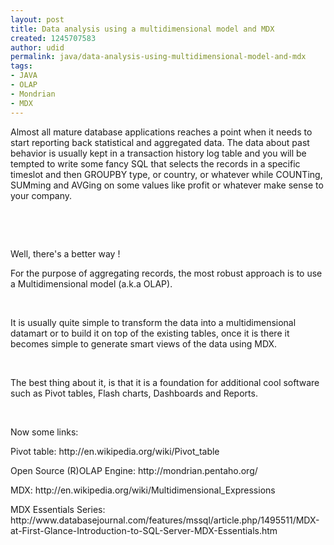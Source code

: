 ```yaml
---
layout: post
title: Data analysis using a multidimensional model and MDX
created: 1245707583
author: udid
permalink: java/data-analysis-using-multidimensional-model-and-mdx
tags:
- JAVA
- OLAP
- Mondrian
- MDX
---
```

<p>
<meta http-equiv="CONTENT-TYPE" content="text/html; charset=utf-8">
<title></title>
<meta name="GENERATOR" content="OpenOffice.org 2.4  (Linux)"> 	<style type="text/css">
	<!--
		@page { size: 8.5in 11in; margin: 0.79in }
		P { margin-bottom: 0.08in }
	-->
	</style> </meta>
</meta>
</p>
<p>Almost all mature database applications reaches a point when it needs to start reporting back statistical and aggregated data. The data about past behavior is usually kept in a transaction history log table and you will be tempted to write some fancy SQL that selects the records in a specific timeslot and then GROUPBY type, or country, or whatever while COUNTing, SUMming and AVGing on some values like profit or whatever make sense to your company.</p>
<p>&nbsp;</p>
<p>&nbsp;</p>
<p>Well, there's a better way !&nbsp;</p>
<!--break-->
<p>For the purpose of aggregating records, the most robust approach is to use a Multidimensional model (a.k.a OLAP).</p>
<p>&nbsp;</p>
<p>It is usually quite simple to transform the data into a multidimensional datamart or to build it on top of the existing tables, once it is there it becomes simple to generate smart views of the data using MDX.</p>
<p>&nbsp;</p>
<p>The best thing about it, is that it is a foundation for additional cool software such as Pivot tables, Flash charts, Dashboards and Reports.</p>
<p>&nbsp;</p>
<p>Now some links:</p>
<p>Pivot table: http://en.wikipedia.org/wiki/Pivot_table</p>
<p>Open Source (R)OLAP Engine: http://mondrian.pentaho.org/</p>
<p>MDX: http://en.wikipedia.org/wiki/Multidimensional_Expressions</p>
<p>MDX Essentials Series: http://www.databasejournal.com/features/mssql/article.php/1495511/MDX-at-First-Glance-Introduction-to-SQL-Server-MDX-Essentials.htm</p>
